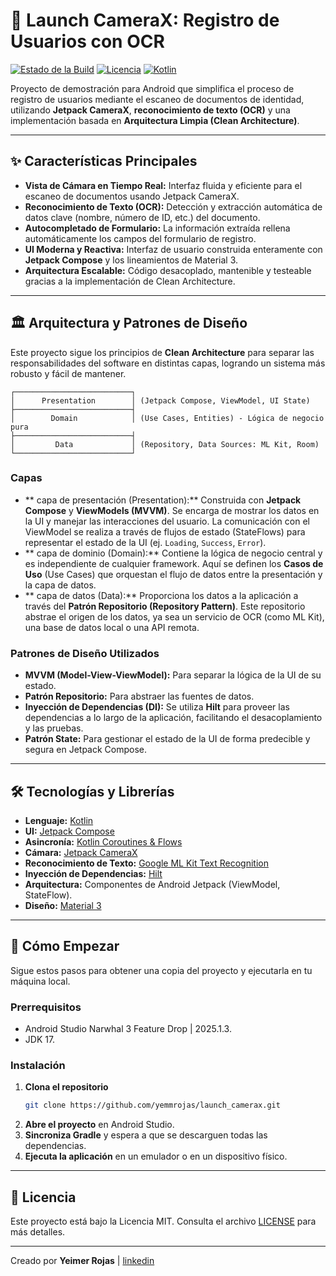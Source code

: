 # 🚀 Launch CameraX: Registro de Usuarios con OCR

[![Estado de la Build](https://img.shields.io/badge/build-passing-brightgreen)](https://github.com/tu-usuario/launch_camerax)
[![Licencia](https://img.shields.io/badge/license-MIT-blue.svg)](LICENSE)
[![Kotlin](https://img.shields.io/badge/Kotlin-1.9.20-blueviolet.svg)](https://kotlinlang.org)

Proyecto de demostración para Android que simplifica el proceso de registro de usuarios mediante el escaneo de documentos de identidad, utilizando **Jetpack CameraX**, **reconocimiento de texto (OCR)** y una implementación basada en **Arquitectura Limpia (Clean Architecture)**.



---

## ✨ Características Principales

* **Vista de Cámara en Tiempo Real:** Interfaz fluida y eficiente para el escaneo de documentos usando Jetpack CameraX.
* **Reconocimiento de Texto (OCR):** Detección y extracción automática de datos clave (nombre, número de ID, etc.) del documento.
* **Autocompletado de Formulario:** La información extraída rellena automáticamente los campos del formulario de registro.
* **UI Moderna y Reactiva:** Interfaz de usuario construida enteramente con **Jetpack Compose** y los lineamientos de Material 3.
* **Arquitectura Escalable:** Código desacoplado, mantenible y testeable gracias a la implementación de Clean Architecture.

---

## 🏛️ Arquitectura y Patrones de Diseño

Este proyecto sigue los principios de **Clean Architecture** para separar las responsabilidades del software en distintas capas, logrando un sistema más robusto y fácil de mantener.

```
┌──────────────────────────┐
│      Presentation        │ (Jetpack Compose, ViewModel, UI State)
├──────────────────────────┤
│        Domain            │ (Use Cases, Entities) - Lógica de negocio pura
├──────────────────────────┤
│         Data             │ (Repository, Data Sources: ML Kit, Room)
└──────────────────────────┘
```

### Capas

* ** capa de presentación (Presentation):** Construida con **Jetpack Compose** y **ViewModels (MVVM)**. Se encarga de mostrar los datos en la UI y manejar las interacciones del usuario. La comunicación con el ViewModel se realiza a través de flujos de estado (StateFlows) para representar el estado de la UI (ej. `Loading`, `Success`, `Error`).
* ** capa de dominio (Domain):** Contiene la lógica de negocio central y es independiente de cualquier framework. Aquí se definen los **Casos de Uso** (Use Cases) que orquestan el flujo de datos entre la presentación y la capa de datos.
* ** capa de datos (Data):** Proporciona los datos a la aplicación a través del **Patrón Repositorio (Repository Pattern)**. Este repositorio abstrae el origen de los datos, ya sea un servicio de OCR (como ML Kit), una base de datos local o una API remota.

### Patrones de Diseño Utilizados

* **MVVM (Model-View-ViewModel):** Para separar la lógica de la UI de su estado.
* **Patrón Repositorio:** Para abstraer las fuentes de datos.
* **Inyección de Dependencias (DI):** Se utiliza **Hilt** para proveer las dependencias a lo largo de la aplicación, facilitando el desacoplamiento y las pruebas.
* **Patrón State:** Para gestionar el estado de la UI de forma predecible y segura en Jetpack Compose.

---

## 🛠️ Tecnologías y Librerías

* **Lenguaje:** [Kotlin](https://kotlinlang.org/)
* **UI:** [Jetpack Compose](https://developer.android.com/jetpack/compose)
* **Asincronía:** [Kotlin Coroutines & Flows](https://kotlinlang.org/docs/coroutines-guide.html)
* **Cámara:** [Jetpack CameraX](https://developer.android.com/training/camerax)
* **Reconocimiento de Texto:** [Google ML Kit Text Recognition](https://developers.google.com/ml-kit/vision/text-recognition)
* **Inyección de Dependencias:** [Hilt](https://developer.android.com/training/dependency-injection/hilt-android)
* **Arquitectura:** Componentes de Android Jetpack (ViewModel, StateFlow).
* **Diseño:** [Material 3](https://m3.material.io/)

---

## 🚀 Cómo Empezar

Sigue estos pasos para obtener una copia del proyecto y ejecutarla en tu máquina local.

### Prerrequisitos

* Android Studio Narwhal 3 Feature Drop | 2025.1.3.
* JDK 17.

### Instalación

1.  **Clona el repositorio**
    ```sh
    git clone https://github.com/yemmrojas/launch_camerax.git
    ```
2.  **Abre el proyecto** en Android Studio.
3.  **Sincroniza Gradle** y espera a que se descarguen todas las dependencias.
4.  **Ejecuta la aplicación** en un emulador o en un dispositivo físico.

---

## 📄 Licencia

Este proyecto está bajo la Licencia MIT. Consulta el archivo [LICENSE](LICENSE) para más detalles.

---

Creado por **Yeimer Rojas** | [linkedin](https://www.linkedin.com/in/yeimerrojas)
